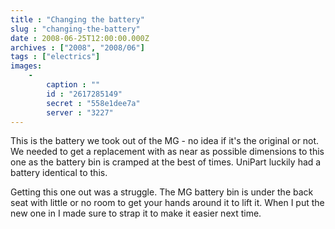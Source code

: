 ```yaml
---
title : "Changing the battery"
slug : "changing-the-battery"
date : 2008-06-25T12:00:00.000Z
archives : ["2008", "2008/06"]
tags : ["electrics"]
images:
    -
        caption : ""
        id : "2617285149"
        secret : "558e1dee7a"
        server : "3227"
---
```


This is the battery we took out of the MG - no idea if it's  the original or not. We needed to get a replacement with as near as possible dimensions to this one as the battery bin is cramped at the best of times. UniPart luckily had a battery identical to this.

Getting this one out was a struggle. The MG battery bin is under the back seat with little or no room to get your hands around it to lift it. When I put the new one in I made sure to strap it to make it easier next time.